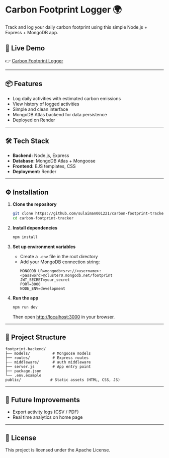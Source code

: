 # Carbon Footprint Logger 🌍

Track and log your daily carbon footprint using this simple Node.js + Express + MongoDB app.

## 🚀 Live Demo
👉 [Carbon Footprint Logger](https://carbon-footprint-logger.onrender.com/)

---

## 📦 Features
- Log daily activities with estimated carbon emissions
- View history of logged activities
- Simple and clean interface
- MongoDB Atlas backend for data persistence
- Deployed on Render

---

## 🛠️ Tech Stack
- **Backend:** Node.js, Express
- **Database:** MongoDB Atlas + Mongoose
- **Frontend:** EJS templates, CSS
- **Deployment:** Render

---

## ⚙️ Installation

1. **Clone the repository**
   ```bash
   git clone https://github.com/sulaiman001221/carbon-footprint-tracker.git
   cd carbon-footprint-tracker
   ```

2. **Install dependencies**
   ```bash
   npm install
   ```

3. **Set up environment variables**
   - Create a `.env` file in the root directory
   - Add your MongoDB connection string:
     ```env
     MONGODB_UR=mongodb+srv://<username>:<password>@cluster0.mongodb.net/footprint
     JWT_SECRET=your_secret
     PORT=3000
     NODE_ENV=development
     ```

4. **Run the app**
   ```bash
   npm run dev
   ```
   Then open [http://localhost:3000](http://localhost:3000) in your browser.

---

## 📂 Project Structure
```
footprint-backend/
├── models/          # Mongoose models
├── routes/          # Express routes
├── middleware/      # auth middleware                   
├── server.js        # App entry point
├── package.json
└── .env.example
public/             # Static assets (HTML, CSS, JS)
```

---

## 🌱 Future Improvements
- Export activity logs (CSV / PDF)
- Real time analytics on home page
---

## 📝 License
This project is licensed under the Apache License.

